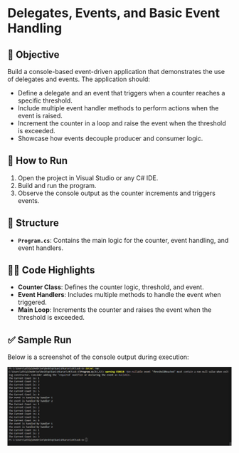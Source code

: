 # Delegates, Events, and Basic Event Handling

## 📝 Objective
Build a console-based event-driven application that demonstrates the use of delegates and events. The application should:
- Define a delegate and an event that triggers when a counter reaches a specific threshold.
- Include multiple event handler methods to perform actions when the event is raised.
- Increment the counter in a loop and raise the event when the threshold is exceeded.
- Showcase how events decouple producer and consumer logic.


## 🚀 How to Run
1. Open the project in Visual Studio or any C# IDE.
2. Build and run the program.
3. Observe the console output as the counter increments and triggers events.

## 🧱 Structure
- **`Program.cs`**: Contains the main logic for the counter, event handling, and event handlers.

## 🧑‍💻 Code Highlights
- **Counter Class**: Defines the counter logic, threshold, and event.
- **Event Handlers**: Includes multiple methods to handle the event when triggered.
- **Main Loop**: Increments the counter and raises the event when the threshold is exceeded.

## ✅ Sample Run
Below is a screenshot of the console output during execution:

![Sample Run](./images/image.png)